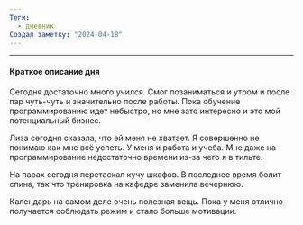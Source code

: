 ```yaml
---
Теги:
  - дневник
Создал заметку: "2024-04-18"
---
```

---
#### Краткое описание дня

Сегодня достаточно много учился. Смог позаниматься и утром и после пар чуть-чуть и значительно после работы. Пока обучение программированию идет небыстро, но мне зато интересно и это мой потенциальный бизнес.

Лиза сегодня сказала, что ей меня не хватает. Я совершенно не понимаю как мне всё успеть. У меня и работа и учеба. Мне даже на программирование недостаточно времени из-за чего я в тильте.

На парах сегодня перетаскал кучу шкафов. В последнее время болит спина, так что тренировка на кафедре заменила вечернюю. 

Календарь на самом деле очень полезная вещь. Пока у меня отлично получается соблюдать режим и стало больше мотивации.